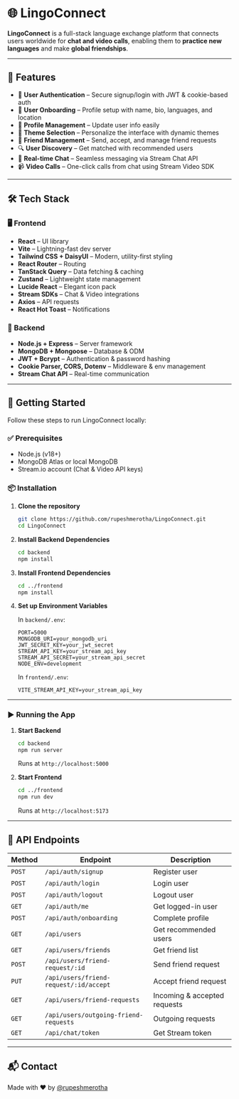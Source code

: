 # 🌐 LingoConnect

**LingoConnect** is a full-stack language exchange platform that connects users worldwide for **chat and video calls**, enabling them to **practice new languages** and make **global friendships**.

---

## 🚀 Features

- 🔐 **User Authentication** – Secure signup/login with JWT & cookie-based auth  
- 📝 **User Onboarding** – Profile setup with name, bio, languages, and location  
- 👤 **Profile Management** – Update user info easily  
- 🎨 **Theme Selection** – Personalize the interface with dynamic themes  
- 🤝 **Friend Management** – Send, accept, and manage friend requests  
- 🔍 **User Discovery** – Get matched with recommended users  
- 💬 **Real-time Chat** – Seamless messaging via Stream Chat API  
- 📹 **Video Calls** – One-click calls from chat using Stream Video SDK  

---

## 🛠️ Tech Stack

### 🖥️ Frontend
- **React** – UI library  
- **Vite** – Lightning-fast dev server  
- **Tailwind CSS + DaisyUI** – Modern, utility-first styling  
- **React Router** – Routing  
- **TanStack Query** – Data fetching & caching  
- **Zustand** – Lightweight state management  
- **Lucide React** – Elegant icon pack  
- **Stream SDKs** – Chat & Video integrations  
- **Axios** – API requests  
- **React Hot Toast** – Notifications  

### 🧠 Backend
- **Node.js + Express** – Server framework  
- **MongoDB + Mongoose** – Database & ODM  
- **JWT + Bcrypt** – Authentication & password hashing  
- **Cookie Parser, CORS, Dotenv** – Middleware & env management  
- **Stream Chat API** – Real-time communication  

---

## 🧪 Getting Started

Follow these steps to run LingoConnect locally:

### ✅ Prerequisites
- Node.js (v18+)
- MongoDB Atlas or local MongoDB
- Stream.io account (Chat & Video API keys)

### 📦 Installation

1. **Clone the repository**  
    ```bash
    git clone https://github.com/rupeshmerotha/LingoConnect.git
    cd LingoConnect
    ```

2. **Install Backend Dependencies**  
    ```bash
    cd backend
    npm install
    ```

3. **Install Frontend Dependencies**  
    ```bash
    cd ../frontend
    npm install
    ```

4. **Set up Environment Variables**

    In `backend/.env`:
    ```
    PORT=5000
    MONGODB_URI=your_mongodb_uri
    JWT_SECRET_KEY=your_jwt_secret
    STREAM_API_KEY=your_stream_api_key
    STREAM_API_SECRET=your_stream_api_secret
    NODE_ENV=development
    ```

    In `frontend/.env`:
    ```
    VITE_STREAM_API_KEY=your_stream_api_key
    ```

---

### ▶️ Running the App

1. **Start Backend**
    ```bash
    cd backend
    npm run server
    ```
    Runs at `http://localhost:5000`

2. **Start Frontend**
    ```bash
    cd ../frontend
    npm run dev
    ```
    Runs at `http://localhost:5173`

---

## 📡 API Endpoints

| Method | Endpoint | Description |
|--------|----------|-------------|
| `POST` | `/api/auth/signup` | Register user |
| `POST` | `/api/auth/login` | Login user |
| `POST` | `/api/auth/logout` | Logout user |
| `GET`  | `/api/auth/me` | Get logged-in user |
| `POST` | `/api/auth/onboarding` | Complete profile |
| `GET`  | `/api/users` | Get recommended users |
| `GET`  | `/api/users/friends` | Get friend list |
| `POST` | `/api/users/friend-request/:id` | Send friend request |
| `PUT`  | `/api/users/friend-request/:id/accept` | Accept friend request |
| `GET`  | `/api/users/friend-requests` | Incoming & accepted requests |
| `GET`  | `/api/users/outgoing-friend-requests` | Outgoing requests |
| `GET`  | `/api/chat/token` | Get Stream token |

---

## 📬 Contact

Made with ❤️ by [@rupeshmerotha](https://github.com/rupeshmerotha)  
